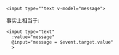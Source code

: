 ```
<input type=""text v-model="message">
```
事实上相当于:
```
<input type="text"
  :value="message"
  @input="message = $event.target.value"
  >
```
